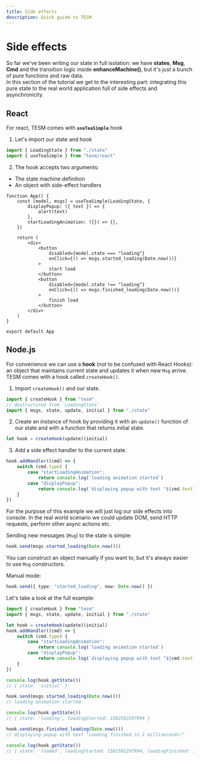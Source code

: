 ```yaml
---
title: Side effects
description: Quick guide to TESM
---
```


# Side effects

So far we've been writing our state in full isolation: we have **states**, **Msg**, **Cmd** and the transition logic inside **enhanceMachine()**, but it's just a bunch of pure functions and raw data.  
In this section of the tutorial we get to the interesting part: integrating this pure state to the real world application full of side effects and asynchronicity.

## React

For react, TESM comes with **`useTeaSimple`** hook

1. Let's import our state and hook

```ts
import { LoadingState } from "./state"
import { useTeaSimple } from "tesm/react"
```

2. The hook accepts two arguments:

-   The state machine definition
-   An object with side-effect handlers

```tsx
function App() {
	const [model, msgs] = useTeaSimple(LoadingState, {
		displayPopup: ({ text }) => {
			alert(text)
		},
		startLoadingAnimation: ({}) => {},
	})

	return (
		<div>
			<button
				disabled={model.state === "loading"}
				onClick={() => msgs.started_loading(Date.now())}
			>
				start load
			</button>
			<button
				disabled={model.state !== "loading"}
				onClick={() => msgs.finished_loading(Date.now())}
			>
				finish load
			</button>
		</div>
	)
}

export default App
```

## Node.js

For convenience we can use a **hook** (not to be confused with React Hooks): an object that maintains current state and updates it when new `Msg` arrive.  
TESM comes with a hook called `createHook()`.

1. Import `createHook()` and our state.

```typescript
import { createHook } from "tesm"
// destructured from `LoadingState`
import { msgs, state, update, initial } from "./state"
```

2. Create an instance of hook by providing it with an `update()` function of our state and with a function that returns initial state.

```typescript
let hook = createHook(update)(initial)
```

3. Add a side effect handler to the current state.

```typescript
hook.addHandler((cmd) => {
	switch (cmd.type) {
		case "startLoadingAnimation":
			return console.log(`loading animation started`)
		case "displayPopup":
			return console.log(`displaying popup with text "${cmd.text}"`)
	}
})
```

For the purpose of this example we will just log our side effects into console. In the real world scenario we could update DOM, send HTTP requests, perform other async actions etc.

Sending new messages (`Msg`) to the state is simple:

```typescript
hook.send(msgs.started_loading(Date.now()))
```

You can construct an object manually if you want to, but it's always easier to use `Msg` constructors.

Manual mode:

```typescript
hook.send({ type: "started_loading", now: Date.now() })
```

Let's take a look at the full example:

```typescript
import { createHook } from "tesm"
import { msgs, state, update, initial } from "./state"

let hook = createHook(update)(initial)
hook.addHandler((cmd) => {
	switch (cmd.type) {
		case "startLoadingAnimation":
			return console.log(`loading animation started`)
		case "displayPopup":
			return console.log(`displaying popup with text "${cmd.text}"`)
	}
})

console.log(hook.getState())
// { state: 'initial' }

hook.send(msgs.started_loading(Date.now()))
// loading animation started

console.log(hook.getState())
// { state: 'loading', loadingStarted: 1582582297994 }

hook.send(msgs.finished_loading(Date.now()))
// displaying popup with text "Loading finished in 2 milliseconds!"

console.log(hook.getState())
// { state: 'loaded', loadingStarted: 1582582297994, loadingFinished: 1582582297996 }
```
